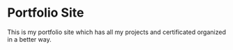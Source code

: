 # Portfolio Site
This is my portfolio site which has all my projects and certificated organized in a better way.
